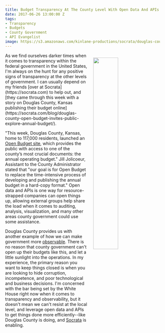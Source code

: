 ```yaml
---
title: Budget Transparency At The County Level With Open Data And APIs
date: 2017-06-26 13:00:00 Z
tags:
- Transparency
- Budgets
- County Government
- API Evangelist
image: https://s3.amazonaws.com/kinlane-productions/socrata/douglas-county-operating-budget-768x485.png
---
```


<p><a href="https://socrata.com/blog/douglas-county-open-budget-invites-public-explore-annual-budget/"><img src="https://s3.amazonaws.com/kinlane-productions/socrata/douglas-county-operating-budget-768x485.png" align="right" width="40%" style="padding: 15px;" /></a></p>
As we find ourselves darker times when it comes to transparency within the federal government in the United States, I'm always on the hunt for any positive signs of transparency at the other levels of government. I can usually depend on my friends [over at Socrata](https://socrata.com) to help out, and [they came through this week with a story on Douglas County, Kansas publishing their budget online](https://socrata.com/blog/douglas-county-open-budget-invites-public-explore-annual-budget/).

"This week, Douglas County, Kansas, home to 117,000 residents, launched an [Open Budget site](http://budget.douglascountyks.org/), which provides the public with access to one of the county’s most crucial documents: the annual operating budget." Jill Jolicoeur, Assistant to the County Administrator stated that "our goal is for Open Budget to replace the time-intensive process of developing and publishing the annual budget in a hard-copy format." Open data and APIs is one way for resource-strapped companies can open things up, allowing external groups help share the load when it comes to auditing, analysis, visualization, and many other areas county government could use some assistance.

Douglas County provides us with another example of how we can make government more [observable](http://observability.apievangelist.com/). There is no reason that county government can't open up their budgets like this, and let a little sunlight into the operations. In my experience, the primary reason you want to keep things closed is when you are looking to hide corruption, incompetence, and poor technological and business decisions. I'm concerned with the bar being set by the White House right now when it comes to transparency and observability, but it doesn't mean we can't resist at the local level, and leverage open data and APIs to get things done more efficiently--like Douglas County is doing, and [Socrata](https://socrata.com) is enabling.
